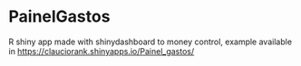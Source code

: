 # PainelGastos
R shiny app made with shinydashboard to money control, example available in https://clauciorank.shinyapps.io/Painel_gastos/
